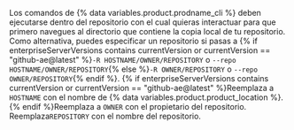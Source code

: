 Los comandos de {% data variables.product.prodname_cli %} deben ejecutarse dentro del repositorio con el cual quieras interactuar para que primero navegues al directorio que contiene la copia local de tu repositorio. Como alternativa, puedes especificar un repositorio si pasas a {% if enterpriseServerVersions contains currentVersion or currentVersion == "github-ae@latest" %}`-R HOSTNAME/OWNER/REPOSITORY` o `--repo HOSTNAME/OWNER/REPOSITORY`{% else %}`-R OWNER/REPOSITORY` o `--repo OWNER/REPOSITORY`{% endif %}. {% if enterpriseServerVersions contains currentVersion or currentVersion == "github-ae@latest" %}Reemplaza a `HOSTNAME` con el nombre de {% data variables.product.product_location %}. {% endif %}Reemplaza a `OWNER` con el propietario del repositorio. Reemplaza`REPOSITORY` con el nombre del repositorio.
